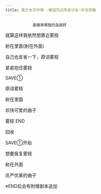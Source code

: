 ```yaml
---
title: 美少女万华镜 -被诅咒之传说少女-中文攻略
---
```


                直接来喝我的血就好

就算这样我依然想靠近雾枝

射在里面(射在外面)

自己也反省一下，原谅雾枝

紧紧抱住雾枝

SAVE①

原谅雾枝

射在里面

欢快可爱的曲子



雾枝 END



回收



SAVE①开始

想要报复雾枝

射在外面

庄严优美的曲子



※END后会有附赠剧本追加


              

